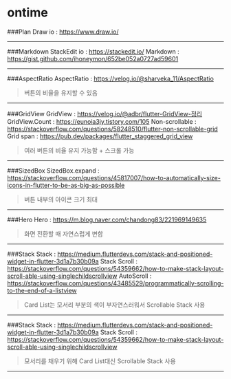 # ontime



###Plan
Draw io : https://www.draw.io/

---
###Markdown
StackEdit io : https://stackedit.io/
Markdown : https://gist.github.com/ihoneymon/652be052a0727ad59601

---
###AspectRatio
AspectRatio : https://velog.io/@sharveka_11/AspectRatio
> 버튼의 비율을 유지할 수 있음

---
###GridView
GridView : https://velog.io/@adbr/flutter-GridView-정리
GridView.Count : https://eunoia3jy.tistory.com/105
Non-scrollable : https://stackoverflow.com/questions/58248510/flutter-non-scrollable-grid
Grid span : https://pub.dev/packages/flutter_staggered_grid_view
> 여러 버튼의 비율 유지 가능함 + 스크롤 가능

---
###SizedBox
SizedBox.expand : https://stackoverflow.com/questions/45817007/how-to-automatically-size-icons-in-flutter-to-be-as-big-as-possible
> 버튼 내부의 아이콘 크기 최대

---
###Hero
Hero : https://m.blog.naver.com/chandong83/221969149635
> 화면 전환할 때  자연스럽게 변함

---
###Stack
Stack : https://medium.flutterdevs.com/stack-and-positioned-widget-in-flutter-3d1a7b30b09a
Stack Scroll : https://stackoverflow.com/questions/54359662/how-to-make-stack-layout-scroll-able-using-singlechildscrollview
AutoScroll : https://stackoverflow.com/questions/43485529/programmatically-scrolling-to-the-end-of-a-listview
> Card List는 모서리 부분의 색이 부자연스러워서 Scrollable Stack 사용

---
###Stack
Stack : https://medium.flutterdevs.com/stack-and-positioned-widget-in-flutter-3d1a7b30b09a
Stack Scroll : https://stackoverflow.com/questions/54359662/how-to-make-stack-layout-scroll-able-using-singlechildscrollview
> 모서리를 채우기 위해 Card List대신 Scrollable Stack 사용

---

